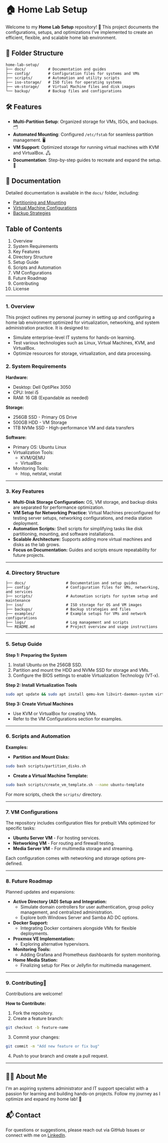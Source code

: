 # 🏠 Home Lab Setup

Welcome to my **Home Lab Setup** repository! 🚀 This project documents the configurations, setups, and optimizations I’ve implemented to create an efficient, flexible, and scalable home lab environment. 

## 📂 Folder Structure

```
home-lab-setup/ 
├── docs/          # Documentation and guides
├── config/        # Configuration files for systems and VMs
├── scripts/       # Automation and utility scripts
├── iso-storage/   # ISO files for operating systems
├── vm-storage/    # Virtual Machine files and disk images
└── backup/        # Backup files and configurations
```

## 🛠️ Features
- **Multi-Partition Setup**: Organized storage for VMs, ISOs, and backups. 🗂️
- **Automated Mounting**: Configured `/etc/fstab` for seamless partition management. 🖥️
- **VM Support**: Optimized storage for running virtual machines with KVM and VirtualBox. 🖧
- **Documentation**: Step-by-step guides to recreate and expand the setup. 📘

## 📖 Documentation
Detailed documentation is available in the `docs/` folder, including:
- [Partitioning and Mounting](docs/partitioning_and_setup.md)
- [Virtual Machine Configurations](docs/vm_configurations.md)
- [Backup Strategies](docs/backup_strategies.md)

## Table of Contents
1. Overview  
2. System Requirements  
3. Key Features  
4. Directory Structure  
5. Setup Guide  
6. Scripts and Automation  
7. VM Configurations  
8. Future Roadmap  
9. Contributing  
10. License  

---

### 1. Overview
This project outlines my personal journey in setting up and configuring a home lab environment optimized for virtualization, networking, and system administration practice. It is designed to:

- Simulate enterprise-level IT systems for hands-on learning.
- Test various technologies such as Linux, Virtual Machines, KVM, and VirtualBox.
- Optimize resources for storage, virtualization, and data processing.

### 2. System Requirements

**Hardware:**  
- Desktop: Dell OptiPlex 3050  
- CPU: Intel i5  
- RAM: 16 GB (Expandable as needed)  

**Storage:**  
- 256GB SSD - Primary OS Drive  
- 500GB HDD - VM Storage  
- 1TB NVMe SSD - High-performance VM and data transfers  

**Software:**  
- Primary OS: Ubuntu Linux  
- Virtualization Tools:  
  - KVM/QEMU  
  - VirtualBox  
- Monitoring Tools:  
  - htop, netstat, vnstat  

---

### 3. Key Features
- **Multi-Disk Storage Configuration:** OS, VM storage, and backup disks are separated for performance optimization.  
- **VM Setup for Networking Practice:** Virtual Machines preconfigured for testing server setups, networking configurations, and media station deployment.  
- **Automation Scripts:** Shell scripts for simplifying tasks like disk partitioning, mounting, and software installations.  
- **Scalable Architecture:** Supports adding more virtual machines and disks as the lab grows.  
- **Focus on Documentation:** Guides and scripts ensure repeatability for future projects.  

---

### 4. Directory Structure
```
├── docs/                  # Documentation and setup guides  
├── config/                # Configuration files for VMs, networking, and services  
├── scripts/               # Automation scripts for system setup and maintenance  
├── iso/                   # ISO storage for OS and VM images  
├── backups/               # Backup strategies and files  
├── examples/              # Example setups for VMs and network configurations  
├── logs/                  # Log management and scripts  
└── README.md              # Project overview and usage instructions  
```

---

### 5. Setup Guide

**Step 1: Preparing the System**
1. Install Ubuntu on the 256GB SSD.
2. Partition and mount the HDD and NVMe SSD for storage and VMs.
3. Configure the BIOS settings to enable Virtualization Technology (VT-x).

**Step 2: Install Virtualization Tools**
```bash
sudo apt update && sudo apt install qemu-kvm libvirt-daemon-system virt-manager bridge-utils
```

**Step 3: Create Virtual Machines**
- Use KVM or VirtualBox for creating VMs.
- Refer to the VM Configurations section for examples.

---

### 6. Scripts and Automation

**Examples:**
- **Partition and Mount Disks:**
```bash
sudo bash scripts/partition_disks.sh
```

- **Create a Virtual Machine Template:**
```bash
sudo bash scripts/create_vm_template.sh --name ubuntu-template
```

For more scripts, check the `scripts/` directory.

---

### 7. VM Configurations
The repository includes configuration files for prebuilt VMs optimized for specific tasks:
- **Ubuntu Server VM** - For hosting services.
- **Networking VM** - For routing and firewall testing.
- **Media Server VM** - For multimedia storage and streaming.

Each configuration comes with networking and storage options pre-defined.

---

### 8. Future Roadmap

Planned updates and expansions:
- **Active Directory (AD) Setup and Integration:**
  - Simulate domain controllers for user authentication, group policy management, and centralized administration.
  - Explore both Windows Server and Samba AD DC options.
- **Docker Support:**
  - Integrating Docker containers alongside VMs for flexible deployments.
- **Proxmox VE Implementation:**
  - Exploring alternative hypervisors.
- **Monitoring Tools:**
  - Adding Grafana and Prometheus dashboards for system monitoring.
- **Home Media Station:**
  - Finalizing setup for Plex or Jellyfin for multimedia management.

---

### 9. Contributing🤝

Contributions are welcome!

**How to Contribute:**
1. Fork the repository.
2. Create a feature branch:
```bash
git checkout -b feature-name
```
3. Commit your changes:
```bash
git commit -m "Add new feature or fix bug"  
```
4. Push to your branch and create a pull request.

---

## 🧑‍💻 About Me
I'm an aspiring systems administrator and IT support specialist with a passion for learning and building hands-on projects. Follow my journey as I optimize and expand my home lab! 🌟

## 📬 Contact
For questions or suggestions, please reach out via GitHub Issues or connect with me on [LinkedIn](https://www.linkedin.com/in/troy-edmonds/).
